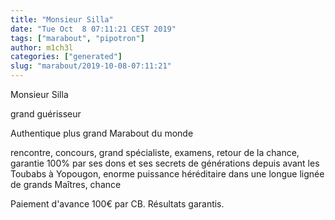 ```yaml
---
title: "Monsieur Silla"
date: "Tue Oct  8 07:11:21 CEST 2019"
tags: ["marabout", "pipotron"]
author: m1ch3l
categories: ["generated"]
slug: "marabout/2019-10-08-07:11:21"
---
```


Monsieur Silla

grand guérisseur

Authentique plus grand Marabout du monde

rencontre, concours, grand spécialiste, examens, retour de la chance, garantie 100% par ses dons et ses secrets de générations depuis avant les Toubabs à Yopougon, enorme puissance héréditaire dans une longue lignée de grands Maîtres, chance

Paiement d'avance 100€ par CB. Résultats garantis.
